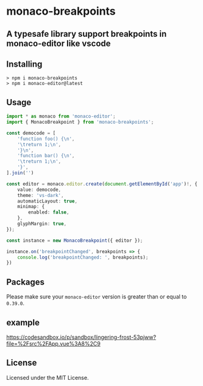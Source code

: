 # monaco-breakpoints

## A typesafe library support breakpoints in monaco-editor like vscode

## Installing
```
> npm i monaco-breakpoints
> npm i monaco-editor@latest
```

## Usage
```typescript
import * as monaco from 'monaco-editor';
import { MonacoBreakpoint } from 'monaco-breakpoints';

const democode = [
	'function foo() {\n',
	'\treturn 1;\n',
	'}\n',
	'function bar() {\n',
	'\treturn 1;\n',
	'}',
].join('')

const editor = monaco.editor.create(document.getElementById('app')!, {
    value: democode,
    theme: 'vs-dark',
    automaticLayout: true,
    minimap: {
        enabled: false,
    },
    glyphMargin: true,
});

const instance = new MonacoBreakpoint({ editor });

instance.on('breakpointChanged', breakpoints => {
    console.log('breakpointChanged: ', breakpoints);
})
```

## Packages
Please make sure your `monaco-editor` version is greater than or equal to `0.39.0`.

## example
https://codesandbox.io/p/sandbox/lingering-frost-53pjww?file=%2Fsrc%2FApp.vue%3A8%2C9

## License
Licensed under the MIT License.
